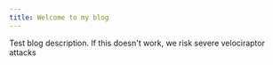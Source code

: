 ```yaml
---
title: Welcome to my blog
---
```


Test blog description. If this doesn't work, we risk severe velociraptor attacks
